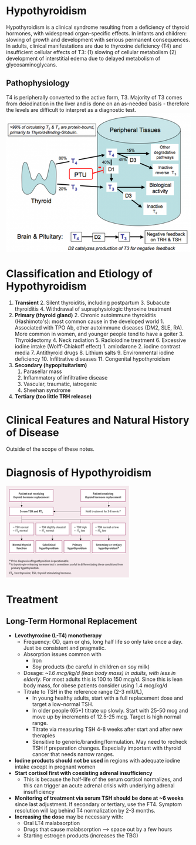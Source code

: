 # Hypothyroidism
Hypothyroidism is a clinical syndrome resulting from a deficiency of thyroid hormones, with widespread organ-specific effects. In infants and children: slowing of growth and development with serious permanent consequences. In adults, clinical manifestations are due to thyroxine deficiency (T4) and insufficient cellular effects of T3: (1) slowing of cellular metabolism (2) development of interstitial edema due to delayed metabolism of glycosaminoglycans.

## Pathophysiology
T4 is peripherally converted to the active form, T3. Majority of T3 comes from deiodination in the liver and is done on an as-needed basis - therefore the levels are difficult to interpret as a diagnostic test.
![](_attachments/Pasted%20image%2020230613040021.png)

# Classification and Etiology of Hypothyroidism
1. **Transient**
	2. Silent thyroiditis, including postpartum
	3. Subacute thyroiditis
	4. Withdrawal of supraphysiologic thyroxine treatment
2. **Primary (thyroid gland)**
	2. Chronic autoimmune thyroiditis (Hashimoto's): most common cause in the developed world
		1. Associated with TPO Ab, other autoimmune diseases (DM2, SLE, RA). More common in women, and younger people tend to have a goiter
	3. Thyroidectomy
	4. Neck radiation
	5. Radioiodine treatment
	6. Excessive iodine intake (Wolff-Chiakoff effect)
		1. amiodarone
		2. iodine contrast media
	7. Antithyroid drugs
	8. Lithium salts
	9. Environmental iodine deficiency 
	10. Infiltrative diseases
	11. Congenital hypothyroidism
3. **Secondary (hypopituitarism)**
	1. Parasellar mass
	2. Inflammatory of infiltrative disease
	3. Vascular, traumatic, iatrogenic
	4. Sheehan syndrome
4. **Tertiary (too little TRH release)**

# Clinical Features and Natural History of Disease
Outside of the scope of these notes.

# Diagnosis of Hypothyroidism
![](_attachments/Pasted%20image%2020230613041333.png)

# Treatment
## Long-Term Hormonal Replacement
- **Levothyroxine (L-T4) monotherapy**
	- Frequency: OD, qam or qhs, long half life so only take once a day. Just be consistent and pragmatic.
	- Absorption issues common with
		- Iron
		- Soy products (be careful in children on soy milk)
	- Dosage: *~1.6 mcg/kg/d (lean body mass) in adults, with less in elderly*. For most adults this is 100 to 150 mcg/d. Since this is lean body mass, for obese patients consider using 1.4 mcg/kg/d
	- Titrate to TSH in the reference range (2-3 mIU/L),
		- In young healthy adults, start with a full replacement dose and target a low-normal TSH.
		- In older people (65+) titrate up slowly. Start with 25-50 mcg and move up by increments of 12.5-25 mcg. Target is high normal range.
		- Titrate via measuring TSH 4-8 weeks after start and after new therapies
		- Sensitive to generic/branding/formulation. May need to recheck TSH if preparation changes. Especially important with thyroid cancer that needs narrow ranges.
- **Iodine products should not be used** in regions with adequate iodine intake except in pregnant women
- **Start cortisol first with coexisting adrenal insufficiency**
	- This is because the half-life of the serum cortisol normalizes, and this can trigger an acute adrenal crisis with underlying adrenal insufficiency
- **Monitoring of treatment via serum TSH should be done at ~6 weeks** since last adjustment. If secondary or tertiary, use the FT4. Symptom resolution will lag behind T4 normalization by 2-3 months.
- **Increasing the dose** may be necessary with:
	- Oral LT4 malabsorption
	- Drugs that cause malabsorption --> space out by a few hours
	- Starting estrogen products (increases the TBG)